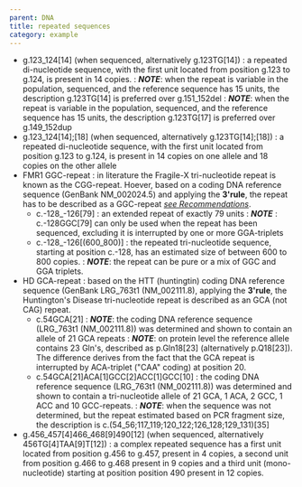 ```yaml
---
parent: DNA
title: repeated sequences
category: example
---
```


*	g.123\_124[14] (when sequenced, alternatively g.123TG[14])
	: a repeated di-nucleotide sequence, with the first unit located from position g.123 to g.124, is present in 14 copies.
	: _**NOTE**_: when the repeat is variable in the population, sequenced, and the reference sequence has 15 units, the description g.123TG[14] is preferred over g.151\_152del
	: _**NOTE**_: when the repeat is variable in the population, sequenced, and the reference sequence has 15 units, the description g.123TG[17] is preferred over g.149\_152dup
*	g.123\_124[14];[18] (when sequenced, alternatively g.123TG[14];[18])
	: a repeated di-nucleotide sequence, with the first unit located from position g.123 to g.124, is present in 14 copies on one allele and 18 copies on the other allele
*	FMR1 GGC-repeat
	: in literature the Fragile-X tri-nucleotide repeat is known as the CGG-repeat. Hoever, based on a coding DNA reference sequence (GenBank NM\_002024.5) and applying the **3'rule**, the repeat has to be described as a GGC-repeat [_see Recommendations_](/recommendations/general/).
	* c.-128\_-126[79]
	: an extended repeat of exactly 79 units
	: _**NOTE**_ : c.-128GGC[79] can only be used when the repeat has been sequenced, excluding it is interrupted by one or more GGA-triplets
	* c.-128\_-126[(600\_800)]
	: the repeated tri-nucleotide sequence, starting at position c.-128, has an estimated size of between 600 to 800 copies.
	: _**NOTE**_: the repeat can be pure or a mix of GGC and GGA triplets.
*	HD GCA-repeat
	: based on the HTT (huntingtin) coding DNA reference sequence (GenBank LRG\_763t1 (NM\_002111.8), applying the **3'rule**, the Huntington's Disease tri-nucleotide repeat is described as an GCA (not CAG) repeat.
	*	c.54GCA[21]
	: _**NOTE**_: the coding DNA reference sequence (LRG\_763t1 (NM\_002111.8)) was determined and shown to contain an allele of 21 GCA repeats
	: _**NOTE**_: on protein level the reference allele contains 23 Gln's, described as p.Gln18[23] (alternatively p.Q18[23]). The difference derives from the fact that the GCA repeat is interrupted by ACA-triplet ("CAA" coding) at position 20.
	*	c.54GCA[21]ACA[1]GCC[2]ACC[1]GCC[10]
	: the coding DNA reference sequence (LRG\_763t1 (NM\_002111.8)) was determined and shown to contain a tri-nucleotide allele of 21 GCA, 1 ACA, 2 GCC, 1 ACC and 10 GCC-repeats. 
	: _**NOTE**_: when the sequence was not determined, but the repeat estimated based on PCR fragment size, the description is c.(54\_56;117\_119;120\_122;126\_128;129\_131)[35]
*	g.456\_457[4]466\_468[9]490[12] (when sequenced, alternatively 456TG[4]TAA[9]T[12])
	: a complex repeated sequence has a first unit located from position g.456 to g.457, present in 4 copies, a second unit from position g.466 to g.468 present in 9 copies and a third unit (mono-nucleotide) starting at position position 490 present in 12 copies.
